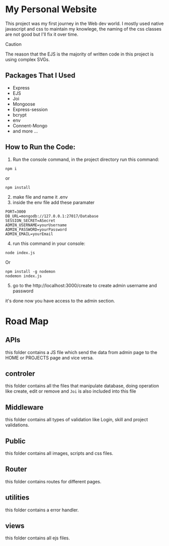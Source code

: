 # My Personal Website

This project was my first journey in the Web dev world.
I mostly used native javascript and css to maintain my knowlege,
the naming of the css classes are not good but I'll fix it over time.
 
> [!CAUTION]
> The reason that the EJS is the majority of written code in this project is using complex SVGs.

## Packages That I Used

* Express
* EJS
* Joi
* Mongoose
* Express-session
* bcrypt
* env
* Connent-Mongo
* and more ...

## How to Run the Code:

1. Run the console command, in the project directory run this command:
```console
npm i
```
or
```console
npm install
```
2. make file and name it .env
3. inside the env file add these paramater
```env
PORT=3000
DB_URL=mongodb://127.0.0.1:27017/Database
SESSION_SECRET=ASecret
ADMIN_USERNAME=yourUsername
ADMIN_PASSWORD=yourPassword
ADMIN_EMAIL=yourEmail
```

4. run this command in your console:
```console
node index.js
```
Or 
```console
npm install -g nodemon
nodemon index.js
```
5. go to the http://localhost:3000/create to create admin username and password

it's done now you have access to the admin section.

# Road Map

## APIs
this folder contains a JS file which send the data from admin page to the HOME or PROJECTS page and vice versa.

## controler
this folder contains all the files that manipulate database, doing operation like create, edit or remove
and ```Joi``` is also included into this file

## Middleware
this folder contains all types of validation like Login, skill and project validations.

## Public
this folder contains all images, scripts and css files.

## Router
this folder contains routes for different pages.

## utilities
this folder contains a error handler.

## views
this folder contains all ejs files.